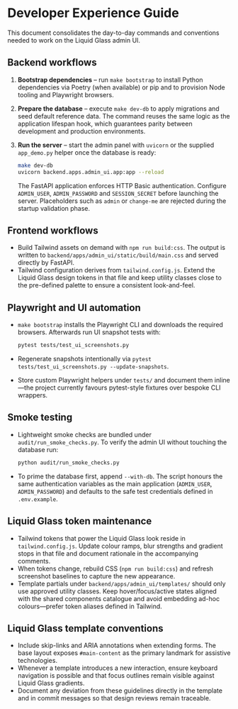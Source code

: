 # Developer Experience Guide

This document consolidates the day-to-day commands and conventions needed to
work on the Liquid Glass admin UI.

## Backend workflows

1. **Bootstrap dependencies** – run `make bootstrap` to install Python
   dependencies via Poetry (when available) or pip and to provision Node tooling
   and Playwright browsers.
2. **Prepare the database** – execute `make dev-db` to apply migrations and seed
   default reference data. The command reuses the same logic as the application
   lifespan hook, which guarantees parity between development and production
   environments.
3. **Run the server** – start the admin panel with `uvicorn` or the supplied
   `app_demo.py` helper once the database is ready:

   ```bash
   make dev-db
   uvicorn backend.apps.admin_ui.app:app --reload
   ```

   The FastAPI application enforces HTTP Basic authentication. Configure
   `ADMIN_USER`, `ADMIN_PASSWORD` and `SESSION_SECRET` before launching the
   server. Placeholders such as `admin` or `change-me` are rejected during the
   startup validation phase.

## Frontend workflows

* Build Tailwind assets on demand with `npm run build:css`. The output is
  written to `backend/apps/admin_ui/static/build/main.css` and served directly by
  FastAPI.
* Tailwind configuration derives from `tailwind.config.js`. Extend the Liquid
  Glass design tokens in that file and keep utility classes close to the
  pre-defined palette to ensure a consistent look-and-feel.

## Playwright and UI automation

* `make bootstrap` installs the Playwright CLI and downloads the required
  browsers. Afterwards run UI snapshot tests with:

  ```bash
  pytest tests/test_ui_screenshots.py
  ```

* Regenerate snapshots intentionally via `pytest tests/test_ui_screenshots.py --update-snapshots`.
* Store custom Playwright helpers under `tests/` and document them inline—the
  project currently favours pytest-style fixtures over bespoke CLI wrappers.

## Smoke testing

* Lightweight smoke checks are bundled under `audit/run_smoke_checks.py`. To
  verify the admin UI without touching the database run:

  ```bash
  python audit/run_smoke_checks.py
  ```

* To prime the database first, append `--with-db`. The script honours the same
  authentication variables as the main application (`ADMIN_USER`,
  `ADMIN_PASSWORD`) and defaults to the safe test credentials defined in
  `.env.example`.

## Liquid Glass token maintenance

* Tailwind tokens that power the Liquid Glass look reside in
  `tailwind.config.js`. Update colour ramps, blur strengths and gradient stops in
  that file and document rationale in the accompanying comments.
* When tokens change, rebuild CSS (`npm run build:css`) and refresh screenshot
  baselines to capture the new appearance.
* Template partials under `backend/apps/admin_ui/templates/` should only use
  approved utility classes. Keep hover/focus/active states aligned with the
  shared components catalogue and avoid embedding ad-hoc colours—prefer token
  aliases defined in Tailwind.

## Liquid Glass template conventions

* Include skip-links and ARIA annotations when extending forms. The base layout
  exposes `#main-content` as the primary landmark for assistive technologies.
* Whenever a template introduces a new interaction, ensure keyboard navigation
  is possible and that focus outlines remain visible against Liquid Glass
  gradients.
* Document any deviation from these guidelines directly in the template and in
  commit messages so that design reviews remain traceable.
